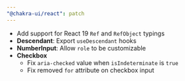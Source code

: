 ```yaml
---
"@chakra-ui/react": patch
---
```


- Add support for React 19 `Ref` and `RefObject` typings
- **Descendant**: Export `useDescendant` hooks
- **NumberInput**: Allow `role` to be customizable
- **Checkbox**
  - Fix `aria-checked` value when `isIndeterminate` is `true`
  - Fix removed `for` attribute on checkbox input
